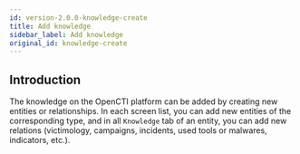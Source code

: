 ```yaml
---
id: version-2.0.0-knowledge-create
title: Add knowledge
sidebar_label: Add knowledge
original_id: knowledge-create
---
```


## Introduction

The knowledge on the OpenCTI platform can be added by creating new entities or relationships. In each screen list, you can add new entities of the corresponding type, and in all `Knowledge` tab of an entity, you can add new relations (victimology, campaigns, incidents, used tools or malwares, indicators, etc.).